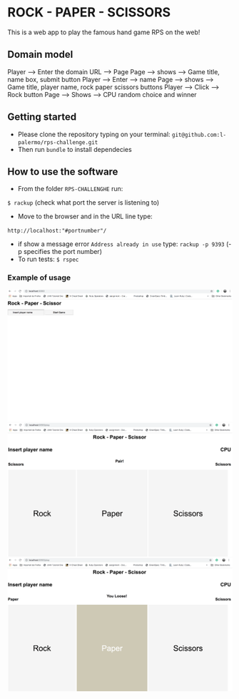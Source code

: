# ROCK - PAPER - SCISSORS

This is a web app to play the famous hand game RPS on the web!

## Domain model

Player  --> Enter the domain URL  --> Page
Page -->  shows -->  Game title, name box, submit button
Player  -->  Enter -->  name
Page -->  shows --> Game title, player name, rock paper scissors buttons 
Player  -->  Click -->  Rock button
Page  -->  Shows  -->  CPU random choice and winner

## Getting started

* Please clone the repository typing on your terminal: `git@github.com:l-palermo/rps-challenge.git`
* Then run `bundle` to install dependecies

## How to use the software

* From the folder `RPS-CHALLENGHE` run:

`$ rackup` (check what port the server is listening to)
* Move to the browser and in the URL line type:

`http://localhost:"#portnumber"/`
* if show a message error `Address already in use` type: 
`rackup -p 9393` (-p specifies the port number)
* To run tests:
`$ rspec`

### Example of usage

![](images/ScreenShot1.png)
![](images/ScreenShot2.png)
![](images/ScreenShot3.png)


